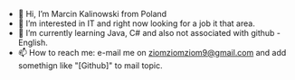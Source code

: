 - 👋 Hi, I’m Marcin Kalinowski from Poland
- 👀 I’m interested in IT and right now looking for a job it that area.
- 🌱 I’m currently learning Java, C# and also not associated with github - English.
- 📫 How to reach me: e-mail me on ziomziomziom9@gmail.com and add somethign like "[Github]" to mail topic.


<!---
MarcinKalinowskiJS/MarcinKalinowskiJS is a ✨ special ✨ repository because its `README.md` (this file) appears on your GitHub profile.
You can click the Preview link to take a look at your changes.
--->
